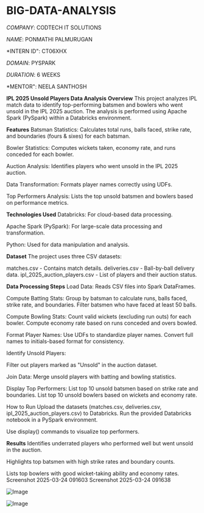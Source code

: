 # BIG-DATA-ANALYSIS

*COMPANY*: CODTECH IT SOLUTIONS

*NAME*: PONMATHI PALMURUGAN

*INTERN ID": CT06XHX

*DOMAIN*: PYSPARK

*DURATION*: 6 WEEKS

*MENTOR":  NEELA SANTHOSH

**IPL 2025 Unsold Players Data Analysis**
**Overview**
This project analyzes IPL match data to identify top-performing batsmen and bowlers who went unsold in the IPL 2025 auction. The analysis is performed using Apache Spark (PySpark) within a Databricks environment.

**Features**
Batsman Statistics: Calculates total runs, balls faced, strike rate, and boundaries (fours & sixes) for each batsman.

Bowler Statistics: Computes wickets taken, economy rate, and runs conceded for each bowler.

Auction Analysis: Identifies players who went unsold in the IPL 2025 auction.

Data Transformation: Formats player names correctly using UDFs.

Top Performers Analysis: Lists the top unsold batsmen and bowlers based on performance metrics.

**Technologies Used**
Databricks: For cloud-based data processing.

Apache Spark (PySpark): For large-scale data processing and transformation.

Python: Used for data manipulation and analysis.


**Dataset**
The project uses three CSV datasets:

matches.csv - Contains match details.
deliveries.csv - Ball-by-ball delivery data.
ipl_2025_auction_players.csv - List of players and their auction status.

**Data Processing Steps**
Load Data: Reads CSV files into Spark DataFrames.

Compute Batting Stats:
Group by batsman to calculate runs, balls faced, strike rate, and boundaries.
Filter batsmen who have faced at least 50 balls.

Compute Bowling Stats:
Count valid wickets (excluding run outs) for each bowler.
Compute economy rate based on runs conceded and overs bowled.

Format Player Names:
Use UDFs to standardize player names.
Convert full names to initials-based format for consistency.

Identify Unsold Players:

Filter out players marked as "Unsold" in the auction dataset.

Join Data:
Merge unsold players with batting and bowling statistics.

Display Top Performers:
List top 10 unsold batsmen based on strike rate and boundaries.
List top 10 unsold bowlers based on wickets and economy rate.

How to Run
Upload the datasets (matches.csv, deliveries.csv, ipl_2025_auction_players.csv) to Databricks.
Run the provided Databricks notebook in a PySpark environment.

Use display() commands to visualize top performers.

**Results**
Identifies underrated players who performed well but went unsold in the auction.

Highlights top batsmen with high strike rates and boundary counts.

Lists top bowlers with good wicket-taking ability and economy rates.
Screenshot 2025-03-24 091603 Screenshot 2025-03-24 091638

![Image](https://github.com/user-attachments/assets/4ae34fd6-d0cd-4407-92a7-a6e17f685724)

![Image](https://github.com/user-attachments/assets/4f106ed3-308e-449a-a5f7-9d1e63a92b52)
